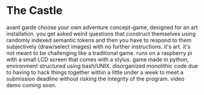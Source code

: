 # The Castle
avant garde choose your own adventure concept-game, designed for an art installation. you get asked weird questions that construct themselves
using randomly indexed semantic tokens and then you have to respond to them subjectively (draw/select images) with no further instructions.
it's art. it's not meant to be challenging like a traditional game.  runs on a raspberry pi with a small LCD screen that comes with a stylus.
game made in python, environment structured using bash/UNIX.
disorganized monolithic code due to having to hack things together within a little under a week to meet a submission deadline without risking the integrity of the program.
video demo coming soon.

